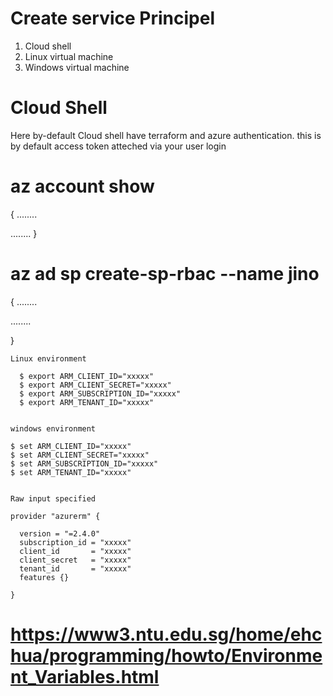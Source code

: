 # Create service Principel

  1. Cloud shell
  2. Linux virtual machine
  3. Windows virtual machine

# Cloud Shell

 Here by-default Cloud shell  have terraform and azure authentication. this is by default access token atteched via your user login 

# az account show

{
  ........

  ........
}

# az ad sp create-sp-rbac --name jino

{
  ........

  ........

}

    Linux environment

      $ export ARM_CLIENT_ID="xxxxx"
      $ export ARM_CLIENT_SECRET="xxxxx"
      $ export ARM_SUBSCRIPTION_ID="xxxxx"
      $ export ARM_TENANT_ID="xxxxx"


    windows environment

    $ set ARM_CLIENT_ID="xxxxx"
    $ set ARM_CLIENT_SECRET="xxxxx"
    $ set ARM_SUBSCRIPTION_ID="xxxxx"
    $ set ARM_TENANT_ID="xxxxx"


    Raw input specified

    provider "azurerm" {

      version = "=2.4.0"
      subscription_id = "xxxxx"
      client_id       = "xxxxx"
      client_secret   = "xxxxx"
      tenant_id       = "xxxxx"
      features {}

    }


# https://www3.ntu.edu.sg/home/ehchua/programming/howto/Environment_Variables.html
